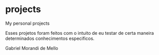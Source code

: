 # projects
My personal projects

Esses projetos foram feitos com o intuito de eu testar de certa maneira determinados conhecimentos especificos.

Gabriel Morandi de Mello
